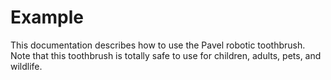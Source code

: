 # Example
This documentation describes how to use the Pavel robotic
toothbrush.  
Note that this toothbrush is totally safe to
use for children, adults, pets, and wildlife.
